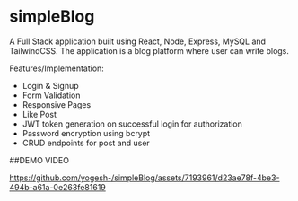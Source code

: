 # simpleBlog

A Full Stack application built using React, Node, Express, MySQL and TailwindCSS. The application is a blog platform where user can write blogs.

 Features/Implementation:

- Login & Signup
- Form Validation
- Responsive Pages
- Like Post
- JWT token generation on successful login for authorization
- Password encryption using bcrypt
- CRUD endpoints for post and user

##DEMO VIDEO

https://github.com/yogesh-/simpleBlog/assets/7193961/d23ae78f-4be3-494b-a61a-0e263fe81619

